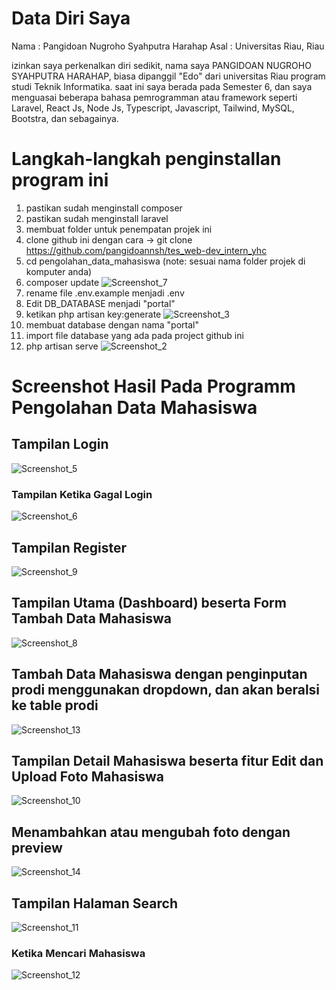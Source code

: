 # Data Diri Saya
 Nama : Pangidoan Nugroho Syahputra Harahap
 Asal : Universitas Riau, Riau

izinkan saya perkenalkan diri sedikit, nama saya PANGIDOAN NUGROHO SYAHPUTRA HARAHAP, biasa dipanggil "Edo" dari universitas Riau program studi Teknik Informatika. saat ini saya berada pada Semester 6, dan saya menguasai beberapa bahasa pemrogramman atau framework seperti Laravel, React Js, Node Js, Typescript, Javascript, Tailwind, MySQL, Bootstra, dan sebagainya. 

# Langkah-langkah penginstallan program ini
1. pastikan sudah menginstall composer
2. pastikan sudah menginstall laravel
4. membuat folder untuk penempatan projek ini
4. clone github ini dengan cara -> git clone https://github.com/pangidoannsh/tes_web-dev_intern_yhc
5. cd pengolahan_data_mahasiswa (note: sesuai nama folder projek di komputer anda)
6. composer update
 ![Screenshot_7](https://user-images.githubusercontent.com/74215225/211141235-ee55c265-d1d1-42cd-8e31-ec3b4cbd2e60.png)
7. rename file .env.example menjadi .env
8. Edit DB_DATABASE menjadi "portal"
9. ketikan php artisan key:generate
 ![Screenshot_3](https://user-images.githubusercontent.com/74215225/211141497-f5270b48-4511-4667-8f8a-247eb37d9830.png)
10. membuat database dengan nama "portal"
11. import file database yang ada pada project github ini
12. php artisan serve
  ![Screenshot_2](https://user-images.githubusercontent.com/74215225/211141245-cbf7e5a6-cf74-42b9-9dd6-1160b972d003.png)


# Screenshot Hasil Pada Programm Pengolahan Data Mahasiswa
## Tampilan Login
 ![Screenshot_5](https://user-images.githubusercontent.com/74215225/211141667-8fa3976c-1c16-4c64-92c1-3c38f0caad16.png)
### Tampilan Ketika Gagal Login
 ![Screenshot_6](https://user-images.githubusercontent.com/74215225/211141677-afb8a3c7-9ca4-49e4-a75a-c304d78d543a.png)
## Tampilan Register
 ![Screenshot_9](https://user-images.githubusercontent.com/74215225/211141744-17e897e0-80b2-49c0-93b8-5ef362c20eae.png)
## Tampilan Utama (Dashboard) beserta Form Tambah Data Mahasiswa
 ![Screenshot_8](https://user-images.githubusercontent.com/74215225/211141775-a70f3ef3-50ad-467e-9029-886e3b548b14.png)
## Tambah Data Mahasiswa dengan penginputan prodi menggunakan dropdown, dan akan beralsi ke table prodi
 ![Screenshot_13](https://user-images.githubusercontent.com/74215225/211141944-37a4ff36-93f2-42d2-ba4e-e2f0c7a3186f.png)
## Tampilan Detail Mahasiswa beserta fitur Edit dan Upload Foto Mahasiswa
 ![Screenshot_10](https://user-images.githubusercontent.com/74215225/211141818-04d03a93-9f7a-450d-b99d-f30a9f2af380.png)
## Menambahkan atau mengubah foto dengan preview 
 ![Screenshot_14](https://user-images.githubusercontent.com/74215225/211141987-be5d0a46-1ab9-462c-bfd8-3a7ca60ed5af.png)
## Tampilan Halaman Search
 ![Screenshot_11](https://user-images.githubusercontent.com/74215225/211141868-bf38e6ab-381c-4999-8de4-eac04258acc2.png)
### Ketika Mencari Mahasiswa
 ![Screenshot_12](https://user-images.githubusercontent.com/74215225/211141857-0fee6c38-f896-48ab-8b9d-2a156564a2c6.png)
